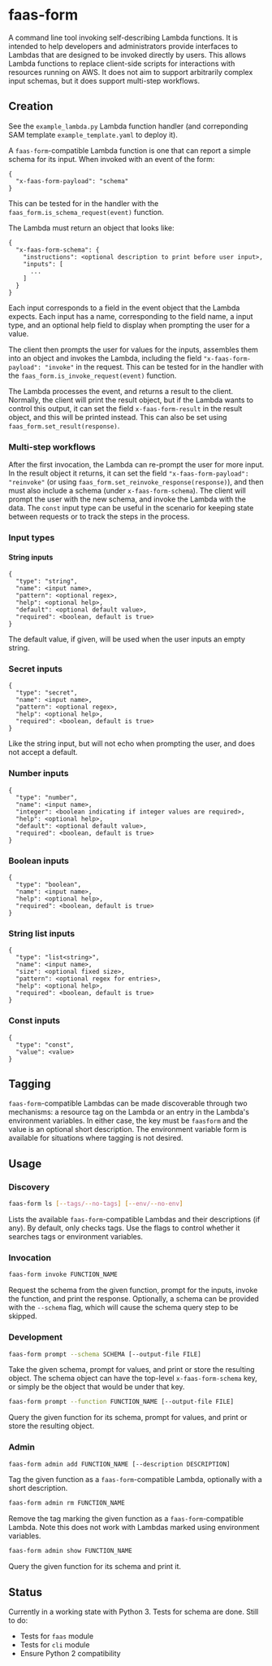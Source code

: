 # faas-form

A command line tool invoking self-describing Lambda functions.
It is intended to help developers and administrators provide interfaces to Lambdas that are designed to be invoked directly by users.
This allows Lambda functions to replace client-side scripts for interactions with resources running on AWS.
It does not aim to support arbitrarily complex input schemas, but it does support multi-step workflows.

## Creation

See the `example_lambda.py` Lambda function handler (and correponding SAM template `example_template.yaml` to deploy it).

A `faas-form`-compatible Lambda function is one that can report a simple schema for its input. When invoked with an event of the form:

```
{
  "x-faas-form-payload": "schema"
}
```

This can be tested for in the handler with the `faas_form.is_schema_request(event)` function.

The Lambda must return an object that looks like:

```
{
  "x-faas-form-schema": {
    "instructions": <optional description to print before user input>,
    "inputs": [
      ...
    ]
  }
}
```

Each input corresponds to a field in the event object that the Lambda expects. Each input has a name, corresponding to the field name, a input type, and an optional help field to display when prompting the user for a value.

The client then prompts the user for values for the inputs, assembles them into an object and invokes the Lambda, including the field `"x-faas-form-payload": "invoke"` in the request.
This can be tested for in the handler with the `faas_form.is_invoke_request(event)` function.

The Lambda processes the event, and returns a result to the client. Normally, the client will print the result object, but if the Lambda wants to control this output, it can set the field `x-faas-form-result` in the result object, and this will be printed instead.
This can also be set using `faas_form.set_result(response)`.

### Multi-step workflows

After the first invocation, the Lambda can re-prompt the user for more input. In the result object it returns, it can set the field `"x-faas-form-payload": "reinvoke"` (or using `faas_form.set_reinvoke_response(response)`), and then must also include a schema (under `x-faas-form-schema`).
The client will prompt the user with the new schema, and invoke the Lambda with the data.
The `const` input type can be useful in the scenario for keeping state between requests or to track the steps in the process.

### Input types

#### String inputs
```
{
  "type": "string",
  "name": <input name>,
  "pattern": <optional regex>,
  "help": <optional help>,
  "default": <optional default value>,
  "required": <boolean, default is true>
}
```
The default value, if given, will be used when the user inputs an empty string.

### Secret inputs
```
{
  "type": "secret",
  "name": <input name>,
  "pattern": <optional regex>,
  "help": <optional help>,
  "required": <boolean, default is true>
}
```
Like the string input, but will not echo when prompting the user, and does not accept a default.

### Number inputs
```
{
  "type": "number",
  "name": <input name>,
  "integer": <boolean indicating if integer values are required>,
  "help": <optional help>,
  "default": <optional default value>,
  "required": <boolean, default is true>
}
```

### Boolean inputs
```
{
  "type": "boolean",
  "name": <input name>,
  "help": <optional help>,
  "required": <boolean, default is true>
}
```

### String list inputs
```
{
  "type": "list<string>",
  "name": <input name>,
  "size": <optional fixed size>,
  "pattern": <optional regex for entries>,
  "help": <optional help>,
  "required": <boolean, default is true>
}
```

### Const inputs
```
{
  "type": "const",
  "value": <value>
}
```

## Tagging

`faas-form`-compatible Lambdas can be made discoverable through two mechanisms: a resource tag on the Lambda or an entry in the Lambda's environment variables.
In either case, the key must be `faasform` and the value is an optional short description.
The environment variable form is available for situations where tagging is not desired.

## Usage

### Discovery

```bash
faas-form ls [--tags/--no-tags] [--env/--no-env]
```

Lists the available `faas-form`-compatible Lambdas and their descriptions (if any).
By default, only checks tags. Use the flags to control whether it searches tags or environment variables.

### Invocation

```bash
faas-form invoke FUNCTION_NAME
```

Request the schema from the given function, prompt for the inputs, invoke the function, and print the response. Optionally, a schema can be provided with the `--schema` flag, which will cause the schema query step to be skipped.

### Development

```bash
faas-form prompt --schema SCHEMA [--output-file FILE]
```

Take the given schema, prompt for values, and print or store the resulting object. The schema object can have the top-level `x-faas-form-schema` key, or simply be the object that would be under that key.

```bash
faas-form prompt --function FUNCTION_NAME [--output-file FILE]
```

Query the given function for its schema, prompt for values, and print or store the resulting object.

### Admin

```bash
faas-form admin add FUNCTION_NAME [--description DESCRIPTION]
```

Tag the given function as a `faas-form`-compatible Lambda, optionally with a short description.


```bash
faas-form admin rm FUNCTION_NAME
```

Remove the tag marking the given function as a `faas-form`-compatible Lambda. Note this does not work with Lambdas marked using environment variables.

```bash
faas-form admin show FUNCTION_NAME
```

Query the given function for its schema and print it.

## Status

Currently in a working state with Python 3. Tests for schema are done. Still to do:

* Tests for `faas` module
* Tests for `cli` module
* Ensure Python 2 compatibility
